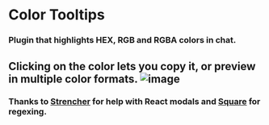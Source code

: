 # Color Tooltips 

### Plugin that highlights HEX, RGB and RGBA colors in chat.

Clicking on the color lets you copy it, or preview in multiple color formats.
![image](https://i.imgur.com/QiT6heo.png)
--------------------------------------------------------------------------------

### Thanks to [Strencher](https://github.com/Strencher) for help with React modals and [Square](https://github.com/Inve1951) for regexing.

